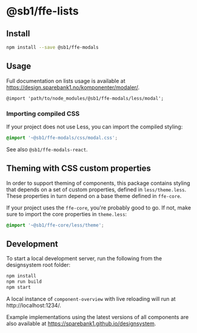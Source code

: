 # @sb1/ffe-lists

## Install

```bash
npm install --save @sb1/ffe-modals
```

## Usage

Full documentation on lists usage is available at https://design.sparebank1.no/komponenter/modaler/.

```less
@import 'path/to/node_modules/@sb1/ffe-modals/less/modal';
```

### Importing compiled CSS

If your project does not use Less, you can import the compiled styling:

```css
@import '~@sb1/ffe-modals/css/modal.css';
```

See also `@sb1/ffe-modals-react`.

## Theming with CSS custom properties

In order to support theming of components, this package contains styling that depends on a set of custom properties, defined in `less/theme.less`. These properties in turn depend on a base theme defined in `ffe-core`.

If your project uses the `ffe-core`, you're probably good to go. If not, make sure to import the core properties in `theme.less`:

```css
@import '~@sb1/ffe-core/less/theme';
```

## Development

To start a local development server, run the following from the designsystem root folder:

```bash
npm install
npm run build
npm start
```

A local instance of `component-overview` with live reloading will run at http://localhost:1234/.

Example implementations using the latest versions of all components are also available at https://sparebank1.github.io/designsystem.
